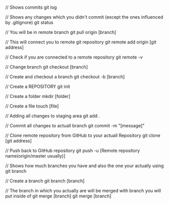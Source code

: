 // Shows commits
git log

// Shows any changes which you didn't commit (except the ones influenced by .gitignore)
git status

// You will be in remote branch
git pull origin [branch]

// This will connect you to remote git repository
git remote add origin [git address]

// Check if you are connected to a remote repository
git remote -v

// Change branch
git checkout [branch]

// Create and checkout a branch
git checkout -b [branch]

// Create a REPOSITORY
git init

// Create a folder
mkdir [folder]

// Create a file
touch [file]

// Adding all changes to staging area
git add .

// Commit all changes to actuall branch
git commit -m "[message]"

// Clone remote repository from GitHub to your actuall Repository
git clone [git address]

// Push back to GitHub repository 
git push -u [Remote repository name(origin/master usually)]

// Shows how much branches you have and also the one your actually using
git branch

// Create a branch
git branch [branch]

// The branch in which you actually are will be merged with branch you will put inside of git merge [branch]
git merge [branch]

